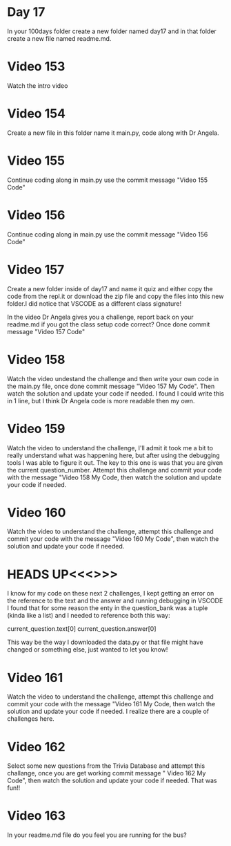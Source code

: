# Day 17
In your 100days folder create a new folder named day17 and in that folder create a new file named readme.md.

# Video 153
Watch the intro video

# Video 154
Create a new file in this folder name it main.py, code along with Dr Angela. 

# Video 155
Continue coding along in main.py use the commit message "Video 155 Code"

# Video 156
Continue coding along in main.py use the commit message "Video 156 Code"

# Video 157
Create a new folder inside of day17 and name it quiz and either copy the code from the repl.it or download the zip file and copy the files into this new folder.I did notice that VSCODE as a different class signature!  

In the video Dr Angela gives you a challenge, report back on your readme.md if you got the class setup code correct?  Once done commit message "Video 157 Code"

# Video 158
Watch the video undestand the challenge and then write your own code in the main.py file, once done commit message "Video 157 My Code".  Then watch the solution and update your code if needed. I found I could write this in 1 line, but I think Dr Angela code is more readable then my own.  

# Video 159
Watch the video to understand the challenge, I'll admit it took me a bit to really understand what was happening here, but after using the debugging tools I was able to figure it out.  The key to this one is was that you are  given the current question_number.  Attempt this challenge and commit your code with the message "Video 158 My Code, then watch the solution and update your code if needed.  

# Video 160
Watch the video to understand the challenge, attempt this challenge and commit your code with the message "Video 160 My Code", then watch the solution and update your code if needed.  

# HEADS UP<<<>>>
I know for my code on these next 2 challenges, I kept getting an error on the reference to the text and the answer and running debugging in VSCODE I found that for some reason the enty in the question_bank was a tuple (kinda like a list) and I needed to reference both this way: 

current_question.text[0]
current_question.answer[0]

This way be the way I downloaded the data.py or that file might have changed or something else, just wanted to let you know!

# Video 161
Watch the video to understand the challenge, attempt this challenge and commit your code with the message "Video 161 My Code, then watch the solution and update your code if needed. I realize there are a couple of challenges here.  

# Video 162
Select some new questions from the Trivia Database and attempt this challange, once you are get working commit message " Video 162 My Code", then watch the solution and update your code if needed.  That was fun!!

# Video 163
In your readme.md file do you feel you are running for the bus? 